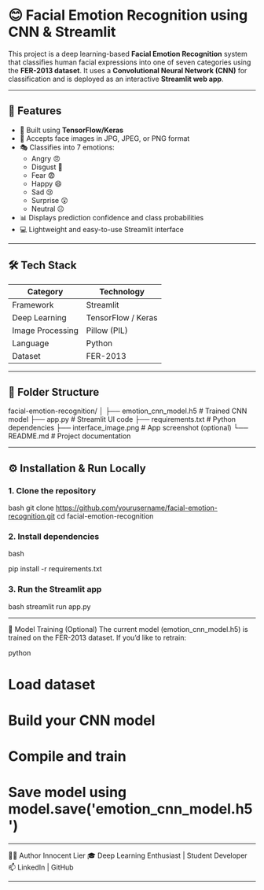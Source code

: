 # 😊 Facial Emotion Recognition using CNN & Streamlit

This project is a deep learning-based **Facial Emotion Recognition** system that classifies human facial expressions into one of seven categories using the **FER-2013 dataset**. It uses a **Convolutional Neural Network (CNN)** for classification and is deployed as an interactive **Streamlit web app**.

---

## 🚀 Features

- 🧠 Built using **TensorFlow/Keras**
- 📸 Accepts face images in JPG, JPEG, or PNG format
- 🎭 Classifies into 7 emotions:
  - Angry 😠
  - Disgust 🤢
  - Fear 😨
  - Happy 😄
  - Sad 😢
  - Surprise 😲
  - Neutral 😐
- 📊 Displays prediction confidence and class probabilities
- 💻 Lightweight and easy-to-use Streamlit interface

---


## 🛠 Tech Stack

| Category          | Technology             |
|-------------------|------------------------|
| Framework         | Streamlit              |
| Deep Learning     | TensorFlow / Keras     |
| Image Processing  | Pillow (PIL)           |
| Language          | Python                 |
| Dataset           | FER-2013               |

---

## 📁 Folder Structure

facial-emotion-recognition/
│
├── emotion_cnn_model.h5 # Trained CNN model
├── app.py # Streamlit UI code
├── requirements.txt # Python dependencies
├── interface_image.png # App screenshot (optional)
└── README.md # Project documentation


---

## ⚙️ Installation & Run Locally

### 1. Clone the repository
bash
git clone https://github.com/yourusername/facial-emotion-recognition.git
cd facial-emotion-recognition

### 2. Install dependencies
bash

pip install -r requirements.txt

### 3. Run the Streamlit app
bash
streamlit run app.py


---


🧠 Model Training (Optional)
The current model (emotion_cnn_model.h5) is trained on the FER-2013 dataset. If you’d like to retrain:

python

# Load dataset
# Build your CNN model
# Compile and train
# Save model using model.save('emotion_cnn_model.h5')


---


🙋‍♂️ Author
Innocent Lier
🎓 Deep Learning Enthusiast | Student Developer
📫 LinkedIn | GitHub


---